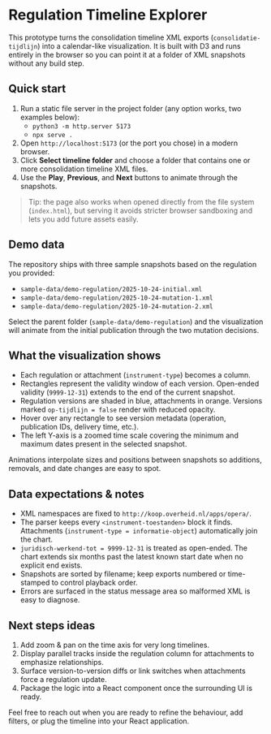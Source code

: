 # Regulation Timeline Explorer

This prototype turns the consolidation timeline XML exports (``consolidatie-tijdlijn``) into a calendar-like visualization. It is built with D3 and runs entirely in the browser so you can point it at a folder of XML snapshots without any build step.

## Quick start

1. Run a static file server in the project folder (any option works, two examples below):
   - `python3 -m http.server 5173`
   - `npx serve .`
2. Open `http://localhost:5173` (or the port you chose) in a modern browser.
3. Click **Select timeline folder** and choose a folder that contains one or more consolidation timeline XML files.
4. Use the **Play**, **Previous**, and **Next** buttons to animate through the snapshots.

> Tip: the page also works when opened directly from the file system (`index.html`), but serving it avoids stricter browser sandboxing and lets you add future assets easily.

## Demo data

The repository ships with three sample snapshots based on the regulation you provided:

- `sample-data/demo-regulation/2025-10-24-initial.xml`
- `sample-data/demo-regulation/2025-10-24-mutation-1.xml`
- `sample-data/demo-regulation/2025-10-24-mutation-2.xml`

Select the parent folder (`sample-data/demo-regulation`) and the visualization will animate from the initial publication through the two mutation decisions.

## What the visualization shows

- Each regulation or attachment (`instrument-type`) becomes a column.
- Rectangles represent the validity window of each version. Open-ended validity (`9999-12-31`) extends to the end of the current snapshot.
- Regulation versions are shaded in blue, attachments in orange. Versions marked `op-tijdlijn = false` render with reduced opacity.
- Hover over any rectangle to see version metadata (operation, publication IDs, delivery time, etc.).
- The left Y-axis is a zoomed time scale covering the minimum and maximum dates present in the selected snapshot.

Animations interpolate sizes and positions between snapshots so additions, removals, and date changes are easy to spot.

## Data expectations & notes

- XML namespaces are fixed to `http://koop.overheid.nl/apps/opera/`.
- The parser keeps every `<instrument-toestanden>` block it finds. Attachments (`instrument-type = informatie-object`) automatically join the chart.
- `juridisch-werkend-tot = 9999-12-31` is treated as open-ended. The chart extends six months past the latest known start date when no explicit end exists.
- Snapshots are sorted by filename; keep exports numbered or time-stamped to control playback order.
- Errors are surfaced in the status message area so malformed XML is easy to diagnose.

## Next steps ideas

1. Add zoom & pan on the time axis for very long timelines.
2. Display parallel tracks inside the regulation column for attachments to emphasize relationships.
3. Surface version-to-version diffs or link switches when attachments force a regulation update.
4. Package the logic into a React component once the surrounding UI is ready.

Feel free to reach out when you are ready to refine the behaviour, add filters, or plug the timeline into your React application.
